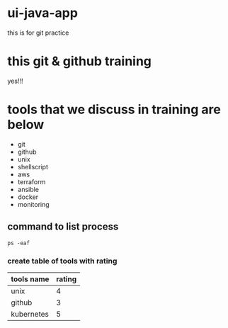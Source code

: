 # ui-java-app
this is for git practice

# this git & github training 
yes!!!

# tools that we discuss in training are below 

- git
- github
- unix
- shellscript
- aws
- terraform
- ansible
- docker
- monitoring

## command to list process 

```
ps -eaf
```

### create table of tools with rating 

| tools name | rating |
|------------|-----------|
| unix | 4 |
| github | 3|
| kubernetes | 5 |
